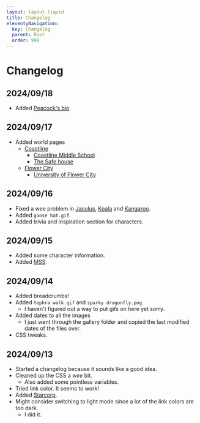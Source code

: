 ```yaml
---
layout: layout.liquid
title: Changelog
eleventyNavigation:
  key: Changelog
  parent: Root
  order: 999
---
```


# Changelog

## 2024/09/18

- Added [Peacock's bio](/characters/peacock/biography/).

## 2024/09/17

- Added world pages
	- [Coastline](/world/bauhinia/coastline/)
		- [Coastline Middle School](/world/bauhinia/coastline/cms/)
		- [The Safe house](/world/bauhinia/coastline/safe%20house/)
	- [Flower City](/world/bauhinia/flower%20city/)
		- [University of Flower City](/world/bauhinia/flower%20city/ufc/)

## 2024/09/16

- Fixed a wee problem in [Jaculus](/characters/jaculus/), [Koala](/characters/koala/) and [Kangaroo](/characters/kangaroo/).
- Added `goose hat.gif`.
- Added trivia and inspiration section for characters.

## 2024/09/15

- Added some character information.
- Added [MSS](/world/bauhinia/mss/).

## 2024/09/14

- Added breadcrumbs!
- Added `tephra walk.gif` and `sparky dragonfly.png`.
	- I haven't figured out a way to put gifs on here yet sorry.
- Added dates to all the images
	- I just went through the gallery folder and copied the last modified dates of the files over.
- CSS tweaks.

## 2024/09/13

- Started a changelog because it sounds like a good idea.
- Cleaned up the CSS a *wee* bit.
	- Also added some pointless variables.
- Tried link color. It seems to work!
- Added [Starcorp](/world/bauhinia/starcorp/).
- Might consider switching to light mode since a lot of the link colors are too dark.
	- I did it.